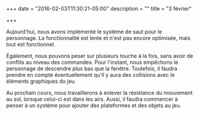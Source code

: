 +++
date = "2016-02-03T11:30:21-05:00"
description = ""
title = "3 février"

+++

Aujourd'hui, nous avons implémenté le système de saut pour le personnage.
La fonctionnalité est lente et n'est pas encore optimisée, mais tout est fonctionnel.

Également, nous pouvons peser sur plusieurs touche à la fois, sans avoir de conflits au niveau des commandes.
Pour l'instant, nous empêchons le personnage de descendre plus bas que la fenêtre. Toutefois,
il faudra prendre en compte éventuellement qu'il y aura des collisions avec le éléments graphiques du jeu.

Au prochain cours, nous travaillerons à enlever la résistance du mouvement au sol, lorsque celui-ci est dans les airs.
Aussi, il faudra commencer à penser à un système pour ajouter des plateformes et des objets au jeu.
